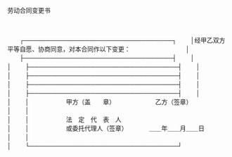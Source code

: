 



劳动合同变更书



 

　　


　　┌──────────────────────────────────┐
　　│经甲乙双方平等自愿、协商同意，对本合同作以下变更：　　　　　　　　　│
　　├──────────────────────────────────┤
　　│　　　　　　　　　　　　　　　　　　　　　　　　　　　　　　　　　　│
　　├──────────────────────────────────┤
　　│　　　　　　　　　　　　　　　　　　　　　　　　　　　　　　　　　　│
　　├──────────────────────────────────┤
　　│　　　　　　　　　　　　　　　　　　　　　　　　　　　　　　　　　　│
　　├──────────────────────────────────┤
　　│　　　　　　　　　　　　　　　　　　　　　　　　　　　　　　　　　　│
　　├──────────────────────────────────┤
　　│　　　　　　　　　　　　　　　　　　　　　　　　　　　　　　　　　　│
　　│　　　　　　甲方（盖　　章）　　　　　　　乙方（签章）　　　　　　　│
　　│　　　　　　　　　　　　　　　　　　　　　　　　　　　　　　　　　　│
　　│　　　　　　法　定　代　表　人　　　　　　　　　　　　　　　　　　　│
　　│　　　　　　或委托代理人（签章）　　　　＿＿年＿＿月＿＿日　　　　　│
　　│　　　　　　　　　　　　　　　　　　　　　　　　　　　　　　　　　　│
　　└──────────────────────────────────┘
　　


　　